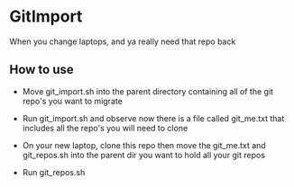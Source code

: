 # GitImport
When you change laptops, and ya really need that repo back 

## How to use

* Move git_import.sh into the parent directory containing all of the git repo's you want to migrate

* Run git_import.sh and observe now there is a file called git_me.txt that includes all the repo's you will need to clone

* On your new laptop, clone this repo then move the git_me.txt and git_repos.sh into the parent dir you want to hold all your git repos

* Run git_repos.sh